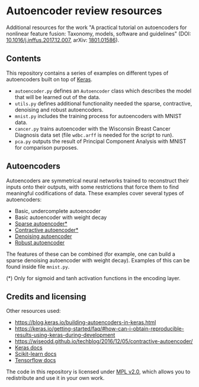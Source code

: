 # Autoencoder review resources

Additional resources for the work "A practical tutorial on autoencoders for nonlinear feature fusion: Taxonomy, models, software and guidelines" (DOI: [10.1016/j.inffus.2017.12.007](https://doi.org/10.1016/j.inffus.2017.12.007), arXiv: [1801.01586](https://arxiv.org/abs/1801.01586)).

## Contents

This repository contains a series of examples on different types of autoencoders built on top of [Keras](https://github.com/keras-team/keras).

- `autoencoder.py` defines an `Autoencoder` class which describes the model that will be learned out of the data.
- `utils.py` defines additional functionality needed the sparse, contractive, denoising and robust autoencoders.
- `mnist.py` includes the training process for autoencoders with MNIST data.
- `cancer.py` trains autoencoder with the Wisconsin Breast Cancer Diagnosis data set (file `wdbc.arff` is needed for the script to run).
- `pca.py` outputs the result of Principal Component Analysis with MNIST for comparison purposes.

## Autoencoders

Autoencoders are symmetrical neural networks trained to reconstruct their inputs onto their outputs, with some restrictions that force them to find meaningful codifications of data. These examples cover several types of autoencoders:

- Basic, undercomplete autoencoder
- Basic autoencoder with weight decay
- [Sparse autoencoder*](https://pdfs.semanticscholar.org/eb2f/e260af00818907fe82024203d8a5a1386777.pdf)
- [Contractive autoencoder*](https://dl.acm.org/citation.cfm?id=3104587)
- [Denoising autoencoder](https://dl.acm.org/citation.cfm?id=1390294)
- [Robust autoencoder](https://ieeexplore.ieee.org/abstract/document/6854900/)

The features of these can be combined (for example, one can build a sparse denoising autoencoder with weight decay). Examples of this can be found inside file `mnist.py`.

(*) Only for sigmoid and tanh activation functions in the encoding layer.

## Credits and licensing

Other resources used:

- https://blog.keras.io/building-autoencoders-in-keras.html
- https://keras.io/getting-started/faq/#how-can-i-obtain-reproducible-results-using-keras-during-development
- https://wiseodd.github.io/techblog/2016/12/05/contractive-autoencoder/
- [Keras docs](https://keras.io/)
- [Scikit-learn docs](http://scikit-learn.org/stable/modules/generated/sklearn.decomposition.PCA.html)
- [Tensorflow docs](https://www.tensorflow.org/api_docs/python/tf/cond)

The code in this repository is licensed under [MPL v2.0](https://github.com/fdavidcl/ae-review-resources/blob/master/LICENSE), which allows you to redistribute and use it in your own work.